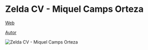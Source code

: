 # Zelda CV - Miquel Camps Orteza
 
[Web](https://vivirenremoto.github.io/legendofzeldacv/)

[Autor](https://twitter.com/vivirenremoto)

![Zelda CV - Miquel Camps Orteza](https://vivirenremoto.github.io/legendofzeldacv/static/social.png)